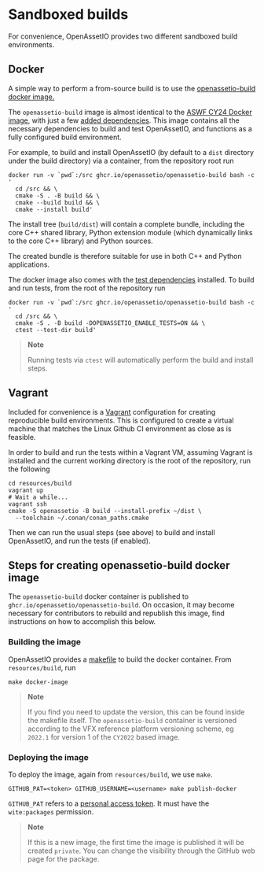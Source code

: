 # Sandboxed builds

For convenience, OpenAssetIO provides two different sandboxed build
environments.

## Docker

A simple way to perform a from-source build is to use the
[openassetio-build docker image.](https://github.com/OpenAssetIO/OpenAssetIO/pkgs/container/openassetio-build)

The `openassetio-build` image is almost identical to the
[ASWF CY24 Docker image](https://hub.docker.com/r/aswf/ci-base/tags?name=2024),
with just a few [added dependencies](BUILDING.md#library-dependencies).
This image contains all the necessary dependencies to build and test
OpenAssetIO, and functions as a fully configured build environment.

For example, to build and install OpenAssetIO (by default
to a `dist` directory under the build directory) via a container, from
the repository root run

```shell
docker run -v `pwd`:/src ghcr.io/openassetio/openassetio-build bash -c '
  cd /src && \
  cmake -S . -B build && \
  cmake --build build && \
  cmake --install build'
```

The install tree (`build/dist`) will contain a complete bundle, including the
core C++ shared library, Python extension module (which dynamically
links to the core C++ library) and Python sources.

The created bundle is therefore suitable for use in both C++ and Python
applications.

The docker image also comes with the [test dependencies](BUILDING.md#test-dependencies)
installed. To build and run tests, from the root of the repository run

```shell
docker run -v `pwd`:/src ghcr.io/openassetio/openassetio-build bash -c '
  cd /src && \
  cmake -S . -B build -DOPENASSETIO_ENABLE_TESTS=ON && \
  ctest --test-dir build'
```

> **Note**
>
> Running tests via `ctest` will automatically perform the build and
> install steps.

## Vagrant

Included for convenience is a [Vagrant](https://www.vagrantup.com/)
configuration for creating reproducible build environments. This is
configured to create a virtual machine that matches the Linux Github CI
environment as close as is feasible.

In order to build and run the tests within a Vagrant VM, assuming
Vagrant is installed and the current working directory is the root of
the repository, run the following

```shell
cd resources/build
vagrant up
# Wait a while...
vagrant ssh
cmake -S openassetio -B build --install-prefix ~/dist \
  --toolchain ~/.conan/conan_paths.cmake
```

Then we can run the usual steps (see above) to build and install
OpenAssetIO, and run the tests (if enabled).

## Steps for creating openassetio-build docker image

The `openassetio-build` docker container is published to
`ghcr.io/openassetio/openassetio-build`. On occasion, it may become
necessary for contributors to rebuild and republish this image, find
instructions on how to accomplish this below.

### Building the image

OpenAssetIO provides a [makefile](../resources/build/Makefile)
to build the docker container. From `resources/build`, run

``` shell
make docker-image
```

> **Note**
>
> If you find you need to update the version, this can be found inside
> the makefile itself. The `openassetio-build` container is versioned
> according to the VFX reference platform versioning scheme, eg `2022.1`
> for version 1 of the `CY2022` based image.
>

### Deploying the image

To deploy the image, again from `resources/build`, we use `make`.

```shell
GITHUB_PAT=<token> GITHUB_USERNAME=<username> make publish-docker
```

`GITHUB_PAT` refers to a [personal access token](https://github.com/settings/tokens).
It must have the `wite:packages` permission.

> **Note**
>
> If this is a new image, the first time the image is published
> it will be created `private`. You can change the visibility through
> the GitHub web page for the package.
